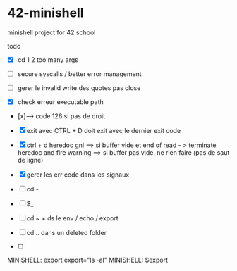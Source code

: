 # 42-minishell
minishell project for 42 school

todo 

- [x] cd 1 2 too many args
- [ ] secure syscalls / better error management
- [ ] gerer le invalid write des quotes pas close

- [x] check erreur executable path 
- [x]--> code 126 si pas de droit
- [x] exit avec CTRL + D doit exit avec le dernier exit code
- [x] ctrl + d heredoc gnl  ==> si buffer vide et end of read - > terminate heredoc and fire warning
							==> si buffer pas vide, ne rien faire  (pas de saut de ligne)

- [x] gerer les err code dans les signaux




- [ ] cd -

- [ ] $_
- [ ] cd ~ + ds le env / echo / export

- [ ] cd .. dans un deleted folder

- [ ]
MINISHELL: export export="ls -al"
MINISHELL: $export
